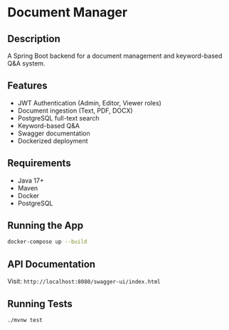 # Document Manager

## Description
A Spring Boot backend for a document management and keyword-based Q&A system.

## Features
- JWT Authentication (Admin, Editor, Viewer roles)
- Document ingestion (Text, PDF, DOCX)
- PostgreSQL full-text search
- Keyword-based Q&A
- Swagger documentation
- Dockerized deployment

## Requirements
- Java 17+
- Maven
- Docker
- PostgreSQL

## Running the App

```bash
docker-compose up --build
```

## API Documentation
Visit: `http://localhost:8080/swagger-ui/index.html`

## Running Tests

```bash
./mvnw test
```
